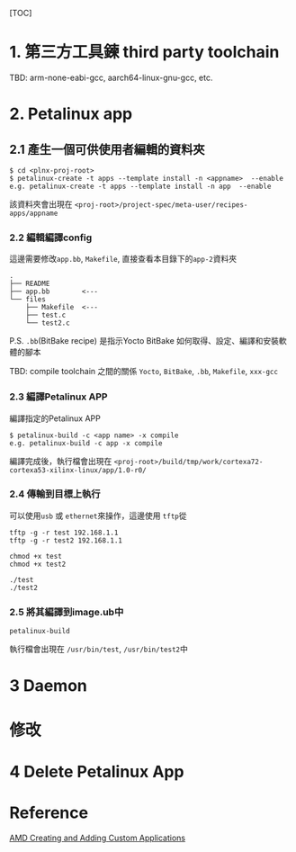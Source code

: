 [TOC]

# 1. 第三方工具鍊 third party toolchain
TBD: arm-none-eabi-gcc, aarch64-linux-gnu-gcc, etc.



# 2. Petalinux app
## 2.1 產生一個可供使用者編輯的資料夾
```
$ cd <plnx-proj-root>
$ petalinux-create -t apps --template install -n <appname>  --enable
e.g. petalinux-create -t apps --template install -n app  --enable
```
該資料夾會出現在 `<proj-root>/project-spec/meta-user/recipes-apps/appname`

### 2.2 編輯編譯config
這邊需要修改`app.bb`, `Makefile`, 直接查看本目錄下的`app-2`資料夾
```
.
├── README
├── app.bb        <---
└── files
    ├── Makefile  <---
    ├── test.c
    └── test2.c

```
P.S. `.bb`(BitBake recipe) 是指示Yocto BitBake 如何取得、設定、編譯和安裝軟體的腳本

TBD: compile toolchain 之間的關係 `Yocto`, `BitBake`, `.bb`, `Makefile`, `xxx-gcc`

### 2.3 編譯Petalinux APP

編譯指定的Petalinux APP
```
$ petalinux-build -c <app name> -x compile
e.g. petalinux-build -c app -x compile
```
編譯完成後，執行檔會出現在 `<proj-root>/build/tmp/work/cortexa72-cortexa53-xilinx-linux/app/1.0-r0/`

### 2.4 傳輸到目標上執行
可以使用`usb` 或 `ethernet`來操作，這邊使用 `tftp`從
```
tftp -g -r test 192.168.1.1
tftp -g -r test2 192.168.1.1

chmod +x test
chmod +x test2

./test
./test2
```

### 2.5 將其編譯到image.ub中
```
petalinux-build
```

執行檔會出現在 `/usr/bin/test`, `/usr/bin/test2`中


# 3 Daemon
# 修改
# 4 Delete Petalinux App

# Reference
[AMD Creating and Adding Custom Applications](https://docs.amd.com/r/en-US/ug1144-petalinux-tools-reference-guide/Creating-and-Adding-Custom-Applications)